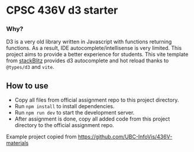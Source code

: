 # CPSC 436V d3 starter

### Why?
D3 is a very old library written in Javascript with functions returning functions. As a result, IDE autocomplete/intellisense is very limited. This project aims to provide a better experience for students. This vite template from [stackBlitz](https://vite.new/vanilla-ts) provides d3 autocomplete and hot reload thanks to `@types/d3` and `vite`.

## How to use

- Copy all files from official assignment repo to this project directory.
- Run `npm install` to install dependencies.
- Run `npm run dev` to start the development server.
- After assignment is done, copy all added code from this project directory to the official assignment repo.

Example project copied from https://github.com/UBC-InfoVis/436V-materials
